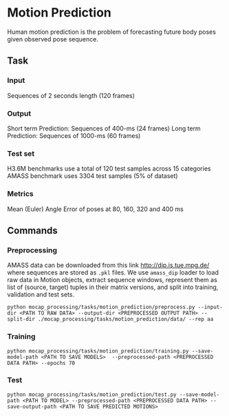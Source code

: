 # Motion Prediction

Human motion prediction is the problem of forecasting future body poses given observed pose sequence. 

## Task
### Input
Sequences of 2 seconds length (120 frames)
### Output
Short term Prediction: Sequences of 400-ms (24 frames)
Long term Prediction: Sequences of 1000-ms (60 frames)

### Test set
H3.6M benchmarks use a total of 120 test samples across 15 categories
AMASS benchmark uses 3304 test samples (5% of dataset)

### Metrics
Mean (Euler) Angle Error of poses at 80, 160, 320 and 400 ms

## Commands
### Preprocessing
AMASS data can be downloaded from this link http://dip.is.tue.mpg.de/ where sequences are stored as `.pkl` files. We use `amass_dip` loader to load raw data in Motion objects, extract sequence windows, represent them as list of (source, target) tuples in their matrix versions, and split into training, validation and test sets.
```
python mocap_processing/tasks/motion_prediction/preprocess.py --input-dir <PATH TO RAW DATA> --output-dir <PREPROCESSED OUTPUT PATH> --split-dir ./mocap_processing/tasks/motion_prediction/data/ --rep aa
```
### Training
```
python mocap_processing/tasks/motion_prediction/training.py --save-model-path <PATH TO SAVE MODELS>  --preprocessed-path <PREPROCESSED DATA PATH> --epochs 70
```
### Test
```
python mocap_processing/tasks/motion_prediction/test.py --save-model-path <PATH TO MODEL> --preprocessed-path <PREPROCESSED DATA PATH> --save-output-path <PATH TO SAVE PREDICTED MOTIONS>
```
